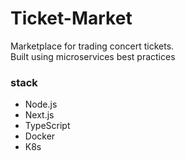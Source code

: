 # Ticket-Market

Marketplace for trading concert tickets.  
Built using microservices best practices

### stack
* Node.js
* Next.js
* TypeScript
* Docker
* K8s


